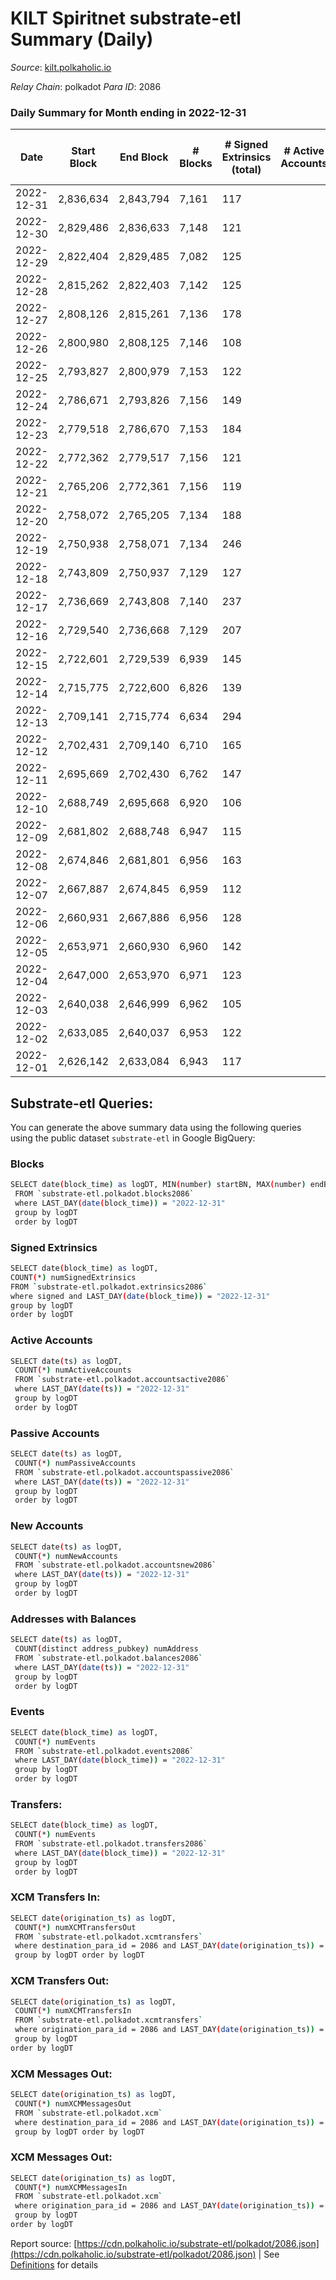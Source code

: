 # KILT Spiritnet substrate-etl Summary (Daily)

_Source_: [kilt.polkaholic.io](https://kilt.polkaholic.io)

*Relay Chain*: polkadot
*Para ID*: 2086



### Daily Summary for Month ending in 2022-12-31


| Date | Start Block | End Block | # Blocks | # Signed Extrinsics (total) | # Active Accounts | # Passive | # New | # Addresses with Balances | # Events | # Transfers | # XCM Transfers In | # XCM Transfers Out | # XCM In | # XCM Out | Issues | 
| ---- | ----------- | --------- | -------- | --------------------------- | ----------------- | --------- | ----- | ------------------------- | -------- | ----------- | ------------------ | ------------------- | -------- | --------- | ------ |
| 2022-12-31 | 2,836,634 | 2,843,794 | 7,161 | 117 |  |  |  | 17,633 | 29,682 | 50  |   |   |  |  |  |
| 2022-12-30 | 2,829,486 | 2,836,633 | 7,148 | 121 |  |  |  | 17,628 | 29,647 | 38  |   |   |  |  |  |
| 2022-12-29 | 2,822,404 | 2,829,485 | 7,082 | 125 |  |  |  | 17,620 | 29,411 | 32  |   |   |  |  |  |
| 2022-12-28 | 2,815,262 | 2,822,403 | 7,142 | 125 |  |  |  | 17,614 | 29,680 | 33  |   |   |  |  |  |
| 2022-12-27 | 2,808,126 | 2,815,261 | 7,136 | 178 |  |  |  | 17,608 | 30,002 | 86  |   |   |  |  |  |
| 2022-12-26 | 2,800,980 | 2,808,125 | 7,146 | 108 |  |  |  | 17,604 | 29,510 | 36  |   |   |  |  |  |
| 2022-12-25 | 2,793,827 | 2,800,979 | 7,153 | 122 |  |  |  | 17,604 | 29,673 | 54  |   |   |  |  |  |
| 2022-12-24 | 2,786,671 | 2,793,826 | 7,156 | 149 |  |  |  | 17,593 | 29,945 | 76  |   |   |  |  |  |
| 2022-12-23 | 2,779,518 | 2,786,670 | 7,153 | 184 |  |  |  | 17,579 | 30,252 | 105  |   |   |  |  |  |
| 2022-12-22 | 2,772,362 | 2,779,517 | 7,156 | 121 |  |  |  | 17,566 | 29,672 | 48  |   |   |  |  |  |
| 2022-12-21 | 2,765,206 | 2,772,361 | 7,156 | 119 |  |  |  | 17,563 | 29,631 | 39  |   |   |  |  |  |
| 2022-12-20 | 2,758,072 | 2,765,205 | 7,134 | 188 |  |  |  | 17,556 | 30,140 | 60  |   |   |  |  |  |
| 2022-12-19 | 2,750,938 | 2,758,071 | 7,134 | 246 |  |  |  | 17,548 | 30,577 | 130  |   |   |  |  |  |
| 2022-12-18 | 2,743,809 | 2,750,937 | 7,129 | 127 |  |  |  | 17,525 | 29,613 | 45  |   |   |  |  |  |
| 2022-12-17 | 2,736,669 | 2,743,808 | 7,140 | 237 |  |  |  | 17,516 | 30,519 | 138  |   |   |  |  |  |
| 2022-12-16 | 2,729,540 | 2,736,668 | 7,129 | 207 |  |  |  | 17,501 | 30,279 | 86  |   |   |  |  |  |
| 2022-12-15 | 2,722,601 | 2,729,539 | 6,939 | 145 |  |  |  | 17,489 | 28,997 | 52  |   |   |  |  |  |
| 2022-12-14 | 2,715,775 | 2,722,600 | 6,826 | 139 |  |  |  | 17,480 | 28,513 | 38  |   |   |  |  |  |
| 2022-12-13 | 2,709,141 | 2,715,774 | 6,634 | 294 |  |  |  | 17,475 | 28,805 | 207  |   |   |  |  |  |
| 2022-12-12 | 2,702,431 | 2,709,140 | 6,710 | 165 |  |  |  | 17,465 | 28,271 | 63  |   |   |  |  |  |
| 2022-12-11 | 2,695,669 | 2,702,430 | 6,762 | 147 |  |  |  | 17,455 | 28,309 | 49  |   |   |  |  |  |
| 2022-12-10 | 2,688,749 | 2,695,668 | 6,920 | 106 |  |  |  |  | 28,596 | 42  |   |   |  |  |  |
| 2022-12-09 | 2,681,802 | 2,688,748 | 6,947 | 115 |  |  |  | 17,430 | 28,764 | 29  |   |   |  |  |  |
| 2022-12-08 | 2,674,846 | 2,681,801 | 6,956 | 163 |  |  |  | 17,427 | 29,179 | 83  |   |   |  |  |  |
| 2022-12-07 | 2,667,887 | 2,674,845 | 6,959 | 112 |  |  |  | 17,421 | 28,769 | 37  |   |   |  |  |  |
| 2022-12-06 | 2,660,931 | 2,667,886 | 6,956 | 128 |  |  |  | 17,419 | 28,886 | 49  |   |   |  |  |  |
| 2022-12-05 | 2,653,971 | 2,660,930 | 6,960 | 142 |  |  |  | 17,412 | 355,381 | 65  |   |   |  |  |  |
| 2022-12-04 | 2,647,000 | 2,653,970 | 6,971 | 123 |  |  |  | 17,402 | 530,638 | 50  | 1  |   | 2 |  |  |
| 2022-12-03 | 2,640,038 | 2,646,999 | 6,962 | 105 |  |  |  | 17,394 | 529,776 | 61  |   |   |  |  |  |
| 2022-12-02 | 2,633,085 | 2,640,037 | 6,953 | 122 |  |  |  | 17,379 | 529,202 | 69  |   |   |  |  |  |
| 2022-12-01 | 2,626,142 | 2,633,084 | 6,943 | 117 |  |  |  | 17,367 | 528,503 | 54  |   |   |  |  |  |

## Substrate-etl Queries:
You can generate the above summary data using the following queries using the public dataset `substrate-etl` in Google BigQuery:

### Blocks
```bash
SELECT date(block_time) as logDT, MIN(number) startBN, MAX(number) endBN, COUNT(*) numBlocks 
 FROM `substrate-etl.polkadot.blocks2086`  
 where LAST_DAY(date(block_time)) = "2022-12-31" 
 group by logDT 
 order by logDT
```

### Signed Extrinsics
```bash
SELECT date(block_time) as logDT, 
COUNT(*) numSignedExtrinsics 
FROM `substrate-etl.polkadot.extrinsics2086`  
where signed and LAST_DAY(date(block_time)) = "2022-12-31" 
group by logDT 
order by logDT
```

### Active Accounts
```bash
SELECT date(ts) as logDT, 
 COUNT(*) numActiveAccounts 
 FROM `substrate-etl.polkadot.accountsactive2086` 
 where LAST_DAY(date(ts)) = "2022-12-31" 
 group by logDT 
 order by logDT
```

### Passive Accounts
```bash
SELECT date(ts) as logDT, 
 COUNT(*) numPassiveAccounts 
 FROM `substrate-etl.polkadot.accountspassive2086` 
 where LAST_DAY(date(ts)) = "2022-12-31" 
 group by logDT 
 order by logDT
```

### New Accounts
```bash
SELECT date(ts) as logDT, 
 COUNT(*) numNewAccounts 
 FROM `substrate-etl.polkadot.accountsnew2086` 
 where LAST_DAY(date(ts)) = "2022-12-31" 
 group by logDT
 order by logDT
```

### Addresses with Balances
```bash
SELECT date(ts) as logDT,
 COUNT(distinct address_pubkey) numAddress 
 FROM `substrate-etl.polkadot.balances2086` 
 where LAST_DAY(date(ts)) = "2022-12-31" 
 group by logDT 
 order by logDT
```

### Events
```bash
SELECT date(block_time) as logDT, 
 COUNT(*) numEvents 
 FROM `substrate-etl.polkadot.events2086` 
 where LAST_DAY(date(block_time)) = "2022-12-31" 
 group by logDT 
 order by logDT
```

### Transfers:
```bash
SELECT date(block_time) as logDT, 
 COUNT(*) numEvents 
 FROM `substrate-etl.polkadot.transfers2086` 
 where LAST_DAY(date(block_time)) = "2022-12-31" 
 group by logDT 
 order by logDT
```

### XCM Transfers In:
```bash
SELECT date(origination_ts) as logDT, 
 COUNT(*) numXCMTransfersOut 
 FROM `substrate-etl.polkadot.xcmtransfers` 
 where destination_para_id = 2086 and LAST_DAY(date(origination_ts)) = "2022-12-31" 
 group by logDT order by logDT
```

### XCM Transfers Out:
```bash
SELECT date(origination_ts) as logDT, 
 COUNT(*) numXCMTransfersIn 
 FROM `substrate-etl.polkadot.xcmtransfers` 
 where origination_para_id = 2086 and LAST_DAY(date(origination_ts)) = "2022-12-31" 
 group by logDT 
order by logDT
```

### XCM Messages Out:
```bash
SELECT date(origination_ts) as logDT, 
 COUNT(*) numXCMMessagesOut 
 FROM `substrate-etl.polkadot.xcm` 
 where destination_para_id = 2086 and LAST_DAY(date(origination_ts)) = "2022-12-31" 
 group by logDT order by logDT
```

### XCM Messages Out:
```bash
SELECT date(origination_ts) as logDT, 
 COUNT(*) numXCMMessagesIn 
 FROM `substrate-etl.polkadot.xcm` 
 where origination_para_id = 2086 and LAST_DAY(date(origination_ts)) = "2022-12-31" 
 group by logDT 
order by logDT
```


Report source: [https://cdn.polkaholic.io/substrate-etl/polkadot/2086.json](https://cdn.polkaholic.io/substrate-etl/polkadot/2086.json) | See [Definitions](/DEFINITIONS.md) for details
